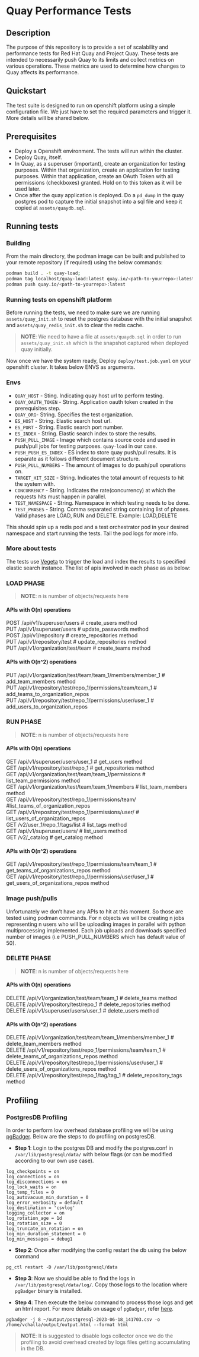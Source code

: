 # Quay Performance Tests

## Description

The purpose of this repository is to provide a set of scalability and
performance tests for Red Hat Quay and Project Quay. These tests are intended to necessarily push Quay to its limits and collect metrics on
various operations. These metrics are used to determine how changes to Quay
affects its performance.

## Quickstart

The test suite is designed to run on openshift platform using a simple configuration file. We just have to set the required parameters and trigger it. More details will be shared below.

## Prerequisites
- Deploy a Openshift environment. The tests will run within the cluster.
- Deploy Quay, itself.
- In Quay, as a superuser (important), create an organization for testing
  purposes. Within that organization, create an application for testing
  purposes. Within that application, create an OAuth Token with all
  permissions (checkboxes) granted. Hold on to this token as it will be used
  later.
- Once after the quay application is deployed. Do a `pd_dump` in the quay postgres pod to capture the initial snapshot into a sql file and keep it copied at `assets/quaydb.sql`.

## Running tests

### Building

From the main directory, the podman image can be built and published to your remote repository (if required) using the below commands: 

```bash
podman build . -t quay-load; 
podman tag localhost/quay-load:latest quay.io/<path-to-yourrepo>:latest; 
podman push quay.io/<path-to-yourrepo>:latest
```

### Running tests on openshift platform

Before running the tests, we need to make sure we are running `assets/quay_init.sh` to reset the postgres database with the initial snapshot and `assets/quay_redis_init.sh` to clear the redis cache.

> **NOTE**: We need to have a file at `assets/quaydb.sql` in order to run `assets/quay_init.sh` which is the snapshot captured when deployed quay initially.

Now once we have the system ready, Deploy `deploy/test.job.yaml` on your openshift cluster. It takes below ENVS as arguments.
### **Envs**
* `QUAY_HOST` - Sting. Indicating quay host url to perform testing.
* `QUAY_OAUTH_TOKEN` - String. Application oauth token created in the prerequisites step.
* `QUAY_ORG`- String. Specifies the test organization.
* `ES_HOST` - String. Elastic search host url.
* `ES_PORT` - String. Elastic search port number.
* `ES_INDEX` - String. Elastic search index to store the results.
* `PUSH_PULL_IMAGE` - Image which contains source code and used in push/pull jobs for testing purposes. `quay-load` in our case.
* `PUSH_PUSH_ES_INDEX` - ES index to store quay push/pull results. It is separate as it follows different document structure.
* `PUSH_PULL_NUMBERS` - The amount of images to do push/pull operations on.
* `TARGET_HIT_SIZE` - String. Indicates the total amount of requests to hit the system with.
* `CONCURRENCY` - String. Indicates the rate(concurrency) at which the requests hits must happen in parallel.
* `TEST_NAMESPACE` - String. Namespace in which testing needs to be done.
* `TEST_PHASES` - String. Comma separated string containing list of phases. Valid phases are LOAD, RUN and DELETE. Example: LOAD,DELETE

This should spin up a redis pod and a test orchestrator pod in your desired namespace and start running the tests. Tail the pod logs for more info.

### More about tests

The tests use [Vegeta](https://github.com/tsenart/vegeta) to trigger the load and index the results to specified elastic search instance. The list of apis involved in each phase as as below:

### LOAD PHASE 														
> **NOTE**: n is number of objects/requests here
#### APIs with O(n) operations
POST /api/v1/superuser/users # create_users method  
PUT /api/v1/superuser/users # update_passwords method  
POST /api/v1/repository # create_repositories method  
PUT /api/v1/repository/test # update_repositories method  
PUT /api/v1/organization/test/team # create_teams method

#### APIs with O(n^2) operations
PUT /api/v1/organization/test/team/team_1/members/member_1 # add_team_members method  
PUT /api/v1/repository/test/repo_1/permissions/team/team_1 # add_teams_to_organization_repos  
PUT /api/v1/repository/test/repo_1/permissions/user/user_1 # add_users_to_organization_repos  

### RUN PHASE
> **NOTE**: n is number of objects/requests here
#### APIs with O(n) operations
GET /api/v1/superuser/users/user_1 # get_users method  
GET /api/v1/repository/test/repo_1 # get_repositories method  
GET /api/v1/organization/test/team/team_1/permissions # list_team_permissions method  
GET /api/v1/organization/test/team/team_1/members # list_team_members method  
GET /api/v1/repository/test/repo_1/permissions/team/ #list_teams_of_organization_repos  
GET /api/v1/repository/test/repo_1/permissions/user/ # list_users_of_organization_repos  
GET /v2/user_1/repo_1/tags/list # list_tags method  
GET /api/v1/superuser/users/ # list_users method  
GET /v2/_catalog # get_catalog method  

#### APIs with O(n^2) operations
GET /api/v1/repository/test/repo_1/permissions/team/team_1 # get_teams_of_organizations_repos method  
GET /api/v1/repository/test/repo_1/permissions/user/user_1 # get_users_of_organizations_repos method  

### Image push/pulls
Unfortunately we don’t have any APIs to hit at this moment. So those are tested using podman commands. For n objects we will be creating n jobs representing n users who will be uploading images in parallel with python multiprocessing implemented. Each job uploads and downloads specified number of images (i.e PUSH_PULL_NUMBERS which has default value of 50).

### DELETE PHASE  
> **NOTE**: n is number of objects/requests here
#### APIs with O(n) operations
DELETE /api/v1/organization/test/team/team_1 # delete_teams method  
DELETE /api/v1/repository/test/repo_1 # delete_repositories method  
DELETE /api/v1/superuser/users/user_1 # delete_users method  

#### APIs with O(n^2) operations
DELETE /api/v1/organization/test/team/team_1/members/member_1 # delete_team_members method  
DELETE /api/v1/repository/test/repo_1/permissions/team/team_1 # delete_teams_of_organizations_repos method  
DELETE /api/v1/repository/test/repo_1/permissions/user/user_1 # delete_users_of_organizations_repos method  
DELETE /api/v1/repository/test/repo_1/tag/tag_1 # delete_repository_tags method  

## **Profiling**
### **PostgresDB Profiling**
In order to perform low overhead database profiling we will be using [pgBadger](https://github.com/darold/pgbadger). Below are the steps to do profiling on postgresDB.

* **Step 1**: Login to the postgres DB and modify the postgres.conf in `/var/lib/postgresql/data/` with below flags (or can be modified according to our own use case).
```
log_checkpoints = on
log_connections = on
log_disconnections = on
log_lock_waits = on
log_temp_files = 0
log_autovacuum_min_duration = 0
log_error_verbosity = default
log_destination = 'csvlog'
logging_collector = on
log_rotation_age = 1d
log_rotation_size = 0
log_truncate_on_rotation = on
log_min_duration_statement = 0
log_min_messages = debug1
```

* **Step 2**: Once after modifying the config restart the db using the below command
```
pg_ctl restart -D /var/lib/postgresql/data
```

* **Step 3**: Now we should be able to find the logs in `/var/lib/postgresql/data/log/`. Copy those logs to the location where `pgBadger` binary is installed.

* **Step 4**: Then execute the below command to process those logs and get an html report. For more details on usage of `pgBadger`, refer [here](https://github.com/darold/pgbadger#table-of-contents).
```
pgbadger -j 8 ~/output/postgresql-2023-06-18_141703.csv -o /home/vchalla/output/output.html --format html
```

> **NOTE**: It is suggested to disable logs collector once we do the profiling to avoid overhead created by logs files getting accumulating in the DB.